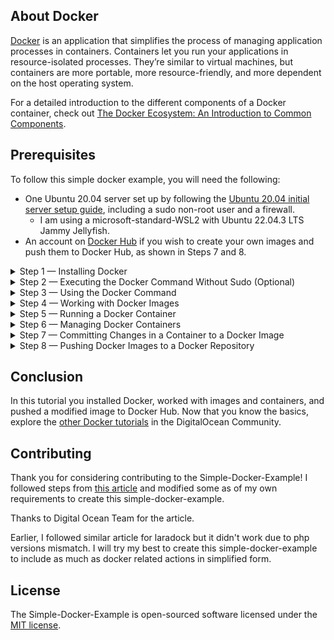 ## About Docker

[Docker](https://www.docker.com/) is an application that simplifies the process of managing application processes in containers. Containers let you run your applications in resource-isolated processes. They’re similar to virtual machines, but containers are more portable, more resource-friendly, and more dependent on the host operating system.

For a detailed introduction to the different components of a Docker container, check out [The Docker Ecosystem: An Introduction to Common Components](https://www.digitalocean.com/community/tutorials/the-docker-ecosystem-an-introduction-to-common-components).

## Prerequisites
To follow this simple docker example, you will need the following:

- One Ubuntu 20.04 server set up by following the [Ubuntu 20.04 initial server setup guide](https://www.digitalocean.com/community/tutorials/initial-server-setup-with-ubuntu-20-04), including a sudo non-root user and a firewall.
  - I am using a microsoft-standard-WSL2 with Ubuntu 22.04.3 LTS Jammy Jellyfish.
- An account on [Docker Hub](https://hub.docker.com/) if you wish to create your own images and push them to Docker Hub, as shown in Steps 7 and 8.
<details>
<summary>Step 1 — Installing Docker</summary>

## Step 1 — Installing Docker


The Docker installation package available in the official Ubuntu repository may not be the latest version. To ensure we get the latest version, we’ll install Docker from the official Docker repository. To do that, we’ll add a new package source, add the GPG key from Docker to ensure the downloads are valid, and then install the package.

First, update your existing list of packages:
```
$ sudo apt update
```

Next, install a few prerequisite packages which let ```apt``` use packages over HTTPS:

```
$ sudo apt install apt-transport-https ca-certificates curl software-properties-common
```

Then add the GPG key for the official Docker repository to your system:
```
$ curl -fsSL https://download.docker.com/linux/ubuntu/gpg | sudo apt-key add -
```

Add the Docker repository to APT sources:
```
$ sudo add-apt-repository "deb [arch=amd64] https://download.docker.com/linux/ubuntu focal stable"
```

This will also update our package database with the Docker packages from the newly added repo.

Make sure you are about to install from the Docker repo instead of the default Ubuntu repo:
```
$ apt-cache policy docker-ce
```

You’ll see output like this, although the version number for Docker may be different:
```
Output of apt-cache policy docker-ce
docker-ce:
  Installed: (none)
  Candidate: 5:19.03.9~3-0~ubuntu-focal
  Version table:
     5:19.03.9~3-0~ubuntu-focal 500
        500 https://download.docker.com/linux/ubuntu focal/stable amd64 Packages
```
Notice that ```docker-ce``` is not installed, but the candidate for installation is from the Docker repository for Ubuntu 20.04 (```focal```).

Finally, install Docker:
```
$ sudo apt install docker-ce
```
Docker should now be installed, the daemon started, and the process enabled to start on boot. Check that it’s running:
```
sudo systemctl status docker
```
The output should be similar to the following, showing that the service is active and running:

```
Output
o docker.service - Docker Application Container Engine
     Loaded: loaded (/lib/systemd/system/docker.service; enabled; vendor preset: enabled)
     Active: active (running) since Tue 2020-05-19 17:00:41 UTC; 17s ago
TriggeredBy: o docker.socket
       Docs: https://docs.docker.com
   Main PID: 24321 (dockerd)
      Tasks: 8
     Memory: 46.4M
     CGroup: /system.slice/docker.service
             └─24321 /usr/bin/dockerd -H fd:// --containerd=/run/containerd/containerd.sock
```
Installing Docker now gives you not just the Docker service (daemon) but also the ```docker``` command line utility, or the Docker client. We’ll explore how to use the ```docker``` command later.

</details>

<details>
<summary>Step 2 — Executing the Docker Command Without Sudo (Optional)</summary>  
  
  ## Step 2 — Executing the Docker Command Without Sudo (Optional) 
  
  By default, the ```docker``` command can only be run the **root** user or by a user in the **docker** group, which is automatically created during Docker’s installation process. If you attempt to run the ```docker``` command without prefixing it with ```sudo``` or without being in the **docker** group, you’ll get an output like this:
  ```
Output
docker: Cannot connect to the Docker daemon. Is the docker daemon running on this host?.
See 'docker run --help'.
```
If you want to avoid typing ```sudo``` whenever you run the ```docker``` command, add your username to the **docker** group:
```
$ sudo usermod -aG docker ${USER}
```
To apply the new group membership, log out of the server and back in, or type the following:

```
$ su - ${USER}
```
You will be prompted to enter your user’s password to continue.

Confirm that your user is now added to the **docker** group by typing:
```
$ groups
```
```
Output
sammy sudo docker
```

If you need to add a user to the **docker** group that you’re not logged in as, declare that username explicitly using:
```
$ sudo usermod -aG docker username
```

The rest of this article assumes you are running the ```docker``` command as a user in the **docker** group. If you choose not to, please prepend the commands with ```sudo```.

Let’s explore the ```docker``` command next.
</details>

<details>
<summary>Step 3 — Using the Docker Command</summary>

  ## Step 3 — Using the Docker Command

  Using ```docker``` consists of passing it a chain of options and commands followed by arguments. The syntax takes this form:

```
$ docker [option] [command] [arguments]
```
To view all available subcommands, type:
```
$ docker
```
As of Docker 19, the complete list of available subcommands includes:

```
Output
  attach      Attach local standard input, output, and error streams to a running container
  build       Build an image from a Dockerfile
  commit      Create a new image from a container's changes
  cp          Copy files/folders between a container and the local filesystem
  create      Create a new container
  diff        Inspect changes to files or directories on a container's filesystem
  events      Get real time events from the server
  exec        Run a command in a running container
  export      Export a container's filesystem as a tar archive
  history     Show the history of an image
  images      List images
  import      Import the contents from a tarball to create a filesystem image
  info        Display system-wide information
  inspect     Return low-level information on Docker objects
  kill        Kill one or more running containers
  load        Load an image from a tar archive or STDIN
  login       Log in to a Docker registry
  logout      Log out from a Docker registry
  logs        Fetch the logs of a container
  pause       Pause all processes within one or more containers
  port        List port mappings or a specific mapping for the container
  ps          List containers
  pull        Pull an image or a repository from a registry
  push        Push an image or a repository to a registry
  rename      Rename a container
  restart     Restart one or more containers
  rm          Remove one or more containers
  rmi         Remove one or more images
  run         Run a command in a new container
  save        Save one or more images to a tar archive (streamed to STDOUT by default)
  search      Search the Docker Hub for images
  start       Start one or more stopped containers
  stats       Display a live stream of container(s) resource usage statistics
  stop        Stop one or more running containers
  tag         Create a tag TARGET_IMAGE that refers to SOURCE_IMAGE
  top         Display the running processes of a container
  unpause     Unpause all processes within one or more containers
  update      Update configuration of one or more containers
  version     Show the Docker version information
  wait        Block until one or more containers stop, then print their exit codes
```

To view the options available to a specific command, type:

```
$ docker docker-subcommand --help
```

To view system-wide information about Docker, use:
```
$ docker info
```

Let’s explore some of these commands. We’ll start by working with images.
Remember this is just ```docker``` we will cover ```docker-compose``` in different repo


</details>

<details>
  <summary>Step 4 — Working with Docker Images</summary>

  ## Step 4 — Working with Docker Images

Docker containers are built from Docker images. By default, Docker pulls these images from [Docker Hub](https://hub.docker.com/), a Docker registry managed by Docker, the company behind the Docker project. Anyone can host their Docker images on Docker Hub, so most applications and Linux distributions you’ll need will have images hosted there.

To check whether you can access and download images from Docker Hub, type:
```
$ docker run hello-world
```
The output will indicate that Docker in working correctly:
```
Output
Unable to find image 'hello-world:latest' locally
latest: Pulling from library/hello-world
0e03bdcc26d7: Pull complete
Digest: sha256:6a65f928fb91fcfbc963f7aa6d57c8eeb426ad9a20c7ee045538ef34847f44f1
Status: Downloaded newer image for hello-world:latest

Hello from Docker!
This message shows that your installation appears to be working correctly.

...
```

Docker was initially unable to find the ```hello-world``` image locally, so it downloaded the image from Docker Hub, which is the default repository. Once the image downloaded, Docker created a container from the image and the application within the container executed, displaying the message.

You can search for images available on Docker Hub by using the ```docker``` command with the ```search``` subcommand. For example, to search for the Ubuntu image, type:
```
$ docker search ubuntu
```

The script will crawl Docker Hub and return a listing of all images whose name match the search string. In this case, the output will be similar to this:
```
Output
NAME                                                      DESCRIPTION                                     STARS               OFFICIAL            AUTOMATED
ubuntu                                                    Ubuntu is a Debian-based Linux operating sys…   10908               [OK]
dorowu/ubuntu-desktop-lxde-vnc                            Docker image to provide HTML5 VNC interface …   428                                     [OK]
rastasheep/ubuntu-sshd                                    Dockerized SSH service, built on top of offi…   244                                     [OK]
consol/ubuntu-xfce-vnc                                    Ubuntu container with "headless" VNC session…   218                                     [OK]
ubuntu-upstart                                            Upstart is an event-based replacement for th…   108                 [OK]
ansible/ubuntu14.04-ansible                               Ubuntu 14.04 LTS with
...
```

In the **OFFICIAL** column, **OK** indicates an image built and supported by the company behind the project. Once you’ve identified the image that you would like to use, you can download it to your computer using the ```pull``` subcommand.

Execute the following command to download the official ```ubuntu``` image to your computer:
```
$ docker pull ubuntu
```

You’ll see the following output:
```
Output
Using default tag: latest
latest: Pulling from library/ubuntu
d51af753c3d3: Pull complete
fc878cd0a91c: Pull complete
6154df8ff988: Pull complete
fee5db0ff82f: Pull complete
Digest: sha256:747d2dbbaaee995098c9792d99bd333c6783ce56150d1b11e333bbceed5c54d7
Status: Downloaded newer image for ubuntu:latest
docker.io/library/ubuntu:latest
```
I did this

```
$ docker pull qwerty199369/nginx-php-mysql-redis:1.1.4
```
And you will see the output as:
```
1.1.4: Pulling from qwerty199369/nginx-php-mysql-redis
594cf71eb8ba: Pull complete
3b5244e3179b: Pull complete
37a19d5c10ab: Pull complete
d9e6649d6df2: Pull complete
2b401702069a: Pull complete
4f4fb700ef54: Pull complete
eae027dcdc0e: Pull complete
9f92b353dafc: Pull complete
31e4a09cb0b7: Pull complete
b2ac253feffe: Pull complete
d24eba9c955c: Pull complete
3c6456288dd3: Pull complete
3d6019e95f0b: Pull complete
5d9231d87964: Pull complete
969034f82c57: Pull complete
0f92df7564fd: Pull complete
cda147eae49f: Pull complete
7b8428dc5b68: Pull complete
Digest: sha256:b08c5cf201bd708a599b1c686a9114c0231b759cb77bae873448a3acd34aeb13
Status: Downloaded newer image for qwerty199369/nginx-php-mysql-redis:1.1.4
docker.io/qwerty199369/nginx-php-mysql-redis:1.1.4
```
After an image has been downloaded, you can then run a container using the downloaded image with the ```run``` subcommand. As you saw with the ```hello-world``` example, if an image has not been downloaded when ```docker``` is executed with the ```run``` subcommand, the Docker client will first download the image, then run a container using it.

To see the images that have been downloaded to your computer, type:
```
$ docker images
```

The output will look similar to the following:
```
Output
REPOSITORY          TAG                 IMAGE ID            CREATED             SIZE
ubuntu              latest              1d622ef86b13        3 weeks ago         73.9MB
hello-world         latest              bf756fb1ae65        4 months ago        13.3kB
```
This will show if you followed my lines
```
qwerty199369/nginx-php-mysql-redis   1.1.4     099d247497ad   6 years ago     3.01GB
```

As you’ll see later in this tutorial, images that you use to run containers can be modified and used to generate new images, which may then be uploaded (_pushed_ is the technical term) to Docker Hub or other Docker registries.

Let’s look at how to run containers in more detail.

</details>

<details>
  <summary>Step 5 — Running a Docker Container</summary>

  ## Step 5 — Running a Docker Container

The ```hello-world``` container you ran in the previous step is an example of a container that runs and exits after emitting a test message. Containers can be much more useful than that, and they can be interactive. After all, they are similar to virtual machines, only more resource-friendly.

As an example, let’s run a container using the latest image of Ubuntu. The combination of the **-i** and **-t** switches gives you interactive shell access into the container:
```
$ docker run -it ubuntu
```

Your command prompt should change to reflect the fact that you’re now working inside the container and should take this form:
```
Output
root@d9b100f2f636:/#
```

For me, it was
```
$ docker run -it 099d247497ad
```

It took sometime to get some output, but here what I got:
```
docker run -it 099d247497ad

Starting MySQL (Percona Server)
.. 

```
So, I cancelled, and followed the ubuntu one as provided. Will try with own image later.

**Lets delete the 3GB image**

```
$ docker rmi 099d247497ad
Error response from daemon: conflict: unable to delete 099d247497ad (must be forced) - image is being used by stopped container a3a7bbd10bbe

$ docker rm -f a3a7bbd10bbe
a3a7bbd10bbe

$ docker rmi 099d247497ad
Untagged: qwerty199369/nginx-php-mysql-redis:1.1.4
Untagged: qwerty199369/nginx-php-mysql-redis@sha256:b08c5cf201bd708a599b1c686a9114c0231b759cb77bae873448a3acd34aeb13
Deleted: sha256:099d247497ad070904c7c21c3007a1652913be2d6885355f7289f9672f073306
Deleted: sha256:e084d6ecc305623de5c84aae46c4d649bfcc29ea4b1811ea88e0f073b83cf78c
Deleted: sha256:9b83a539f429f713aeb0a435baf009d1cc7693d0cfc2a95413acbda8e310f8dc
Deleted: sha256:ad0c09116cafbd42eb65339f07c9814d4acd66e73f4bf35a0a84f305ad31ba01
Deleted: sha256:5334d385f7b947ca7a7974788a49dc70e6346b60d8a8e9572e63bf508b94b8de
Deleted: sha256:86f01108df168ab5cc09e6851debb3c8b71acfe7e9dbe238d445d5848ed5fd6b
Deleted: sha256:f006367e453579872a1589068819efa3f0a673726d5ffc9fb440f34dde73da59
Deleted: sha256:9a96a498fc3d8e19c02ec0916d32653aef958b01e9afed42886448fd37ab1aa7
Deleted: sha256:3df362b96781fe6cb6bf36844ce58e22d22c7b21638f99fa9bdb5307006c890d
Deleted: sha256:33838cc1ea6cbebafd26b863028fd86c301ba1b206a6befc22aa0944e013368f
Deleted: sha256:00194d20792bccae2d524457ff7063455d8f5f2c406342a2f5f4a473c1c67def
Deleted: sha256:e1d74c74d4cf7ca6afc43bf90adfca1211119c3ce28b6d3a2356f60386c4b87d
Deleted: sha256:6f93dc6efe7c0399da9527dc3fafb95a55c36ebc6fc0d02b41e97cd0f0be7b5b
Deleted: sha256:08f29b3d2fa8865a3a64b7d0a29eca8fbc07a2ffdf451ef81e02a919848c8604
Deleted: sha256:8bbc3b474e1322b8c38c0888c1f5a7272c1f93712495e929a5bc1e4302a6ddce
Deleted: sha256:6c051a29e1326241964ebd30dada3f4dadd26ae1c4fb122a708655d116b9ceac
Deleted: sha256:fe33d1f36efd1d7965e94f28f69f89834293a985069027e72d7aaf47ef757662
Deleted: sha256:e49c10d52a57d0cdd0b056ab1466948f6098fd73cba650a222c8be6456974208
Deleted: sha256:733fd966395da1d275e0c6d38736decc590c90e65134f20e0117e72171484947
Deleted: sha256:ef5b99eed7c2ed19ef39f72ac19bb66e16ed6c0868053daae60306a73858fbd4
Deleted: sha256:257e51479af1e9d2e0c9b958e68f6b992329904df24d81efa191cef515a9bf8b
Deleted: sha256:6e1d2d371500e2fe6df75f5755d0b9f2a3b69a42fe88100d514212bbba7ad23f
Deleted: sha256:afa9e7a5e3f3b006942d128c562a3273947c7ab50cdac33fea7213890072a5b6
Deleted: sha256:2df9b8def18a090592bf1cbd1079e1ac2274435c53f027ee5ce0a8faaa5d6d4b
```


Note the container id in the command prompt. In this example, it is ```d9b100f2f636```. You’ll need that container ID later to identify the container when you want to remove it.

Now you can run any command inside the container. For example, let’s update the package database inside the container. You don’t need to prefix any command with ```sudo```, because you’re operating inside the container as the **root** user:

```
root@d9b100f2f636:/# apt update
```

Then install any application in it. Let’s install Node.js:
```
root@d9b100f2f636:/# apt install nodejs
```
This installs Node.js in the container from the official Ubuntu repository. When the installation finishes, verify that Node.js is installed:
```
root@d9b100f2f636:/# node -v
```
You’ll see the version number displayed in your terminal:
```
Output
v10.19.0
```
Any changes you make inside the container only apply to that container.

To exit the container, type ```exit``` at the prompt.

Let’s look at managing the containers on our system next.
</details>


<details>
  <summary>Step 6 — Managing Docker Containers</summary>

  ## Step 6 — Managing Docker Containers

After using Docker for a while, you’ll have many active (running) and inactive containers on your computer. To view the **active ones**, use:
```
$ docker ps
```
You will see output similar to the following:
```
Output
CONTAINER ID        IMAGE               COMMAND             CREATED
```
In this tutorial, you started two containers; one from the ```hello-world``` image and another from the ubuntu image. Both containers are no longer running, but they still exist on your system.

To view all containers — active and inactive, run ```docker ps``` with the ```-a``` switch:
```
$ docker ps -a
```
You’ll see output similar to this:
```
1c08a7a0d0e4        ubuntu              "/bin/bash"         2 minutes ago       Exited (0) 8 seconds ago                       quizzical_mcnulty
a707221a5f6c        hello-world         "/hello"            6 minutes ago       Exited (0) 6 minutes ago                       youthful_curie
```
To view the latest container you created, pass it the ```-l``` switch:
```
$ docker ps -l

CONTAINER ID        IMAGE               COMMAND             CREATED             STATUS                      PORTS               NAMES
1c08a7a0d0e4        ubuntu              "/bin/bash"         2 minutes ago       Exited (0) 40 seconds ago                       quizzical_mcnulty
```
To start a stopped container, use ```docker start```, followed by the container ID or the container’s name. Let’s start the Ubuntu-based container with the ID of ```1c08a7a0d0e4```:
```
$ docker start 1c08a7a0d0e4
```
The container will start, and you can use ```docker ps``` to see its status:
```
Output
CONTAINER ID        IMAGE               COMMAND             CREATED             STATUS              PORTS               NAMES
1c08a7a0d0e4        ubuntu              "/bin/bash"         3 minutes ago       Up 5 seconds                            quizzical_mcnulty
```
To stop a running container, use ```docker stop```, followed by the container ID or name. This time, we’ll use the name that Docker assigned the container, which is ```quizzical_mcnulty```:
```
$ docker stop quizzical_mcnulty
```
Once you’ve decided you no longer need a container anymore, remove it with the ```docker rm``` command, again using either the container ID or the name. Use the ```docker ps -a``` command to find the container ID or name for the container associated with the ```hello-world``` image and remove it.
```
$ docker rm youthful_curie
```
You can start a new container and give it a name using the ```--name``` switch. You can also use the --rm switch to create a container that removes itself when it’s stopped. See the ```docker run help``` command for more information on these options and others.

Containers can be turned into images which you can use to build new containers. Let’s look at how that works.

</details>
<details>
  <summary>Step 7 — Committing Changes in a Container to a Docker Image</summary>

  ## Step 7 — Committing Changes in a Container to a Docker Image

  When you start up a Docker image, you can create, modify, and delete files just like you can with a virtual machine. The changes that you make will only apply to that container. You can start and stop it, but once you destroy it with the ```docker rm``` command, the changes will be lost for good.

This section shows you how to save the state of a container as a new Docker image.

After installing Node.js inside the Ubuntu container, you now have a container running off an image, but the container is different from the image you used to create it. But you might want to reuse this Node.js container as the basis for new images later.

Then commit the changes to a new Docker image instance using the following command.
```
$ docker commit -m "What you did to the image" -a "Author Name" container_id repository/new_image_name
```
The **-m** switch is for the commit message that helps you and others know what changes you made, while **-a** is used to specify the author. The ```container_id``` is the one you noted earlier in the tutorial when you started the interactive Docker session. Unless you created additional repositories on Docker Hub, the ```repository``` is usually your Docker Hub username.

For example, for the user **sammy**, with the container ID of ```d9b100f2f636```, the command would be:
```
$ docker commit -m "added Node.js" -a "sammy" d9b100f2f636 sammy/ubuntu-nodejs
```
When you _commit_ an image, the new image is saved locally on your computer. Later in this tutorial, you’ll learn how to push an image to a Docker registry like Docker Hub so others can access it.

Listing the Docker images again will show the new image, as well as the old one that it was derived from:
```
$ docker images
```
You’ll see output like this:
```
Output
REPOSITORY               TAG                 IMAGE ID            CREATED             SIZE
sammy/ubuntu-nodejs   latest              7c1f35226ca6        7 seconds ago       179MB
...
```

In this example, ```ubuntu-nodejs``` is the new image, which was derived from the existing ```ubuntu``` image from Docker Hub. The size difference reflects the changes that were made. And in this example, the change was that NodeJS was installed. So next time you need to run a container using Ubuntu with NodeJS pre-installed, you can just use the new image.

You can also build Images from a ```Dockerfile```, which lets you automate the installation of software in a new image. However, that’s outside the scope of this tutorial.

Now let’s share the new image with others so they can create containers from it.

</details>

<details>
  <summary>Step 8 — Pushing Docker Images to a Docker Repository</summary>

  ## Step 8 — Pushing Docker Images to a Docker Repository

  The next logical step after creating a new image from an existing image is to share it with a select few of your friends, the whole world on Docker Hub, or other Docker registry that you have access to. To push an image to Docker Hub or any other Docker registry, you must have an account there.

This section shows you how to push a Docker image to Docker Hub. To learn how to create your own private Docker registry, check out [How To Set Up a Private Docker Registry on Ubuntu 18.04](https://www.digitalocean.com/community/tutorials/how-to-set-up-a-private-docker-registry-on-ubuntu-18-04).

To push your image, first log into Docker Hub.
```
$ docker login -u docker-registry-username
```
You’ll be prompted to authenticate using your Docker Hub password. If you specified the correct password, authentication should succeed.

```
Note: If your Docker registry username is different from the local username you used to create the image, you will have to tag your image with your registry username. For the example given in the last step, you would type:

$ docker tag sammy/ubuntu-nodejs docker-registry-username/ubuntu-nodejs

```

Then you may push your own image using:
```
$ docker push docker-registry-username/docker-image-name
```

To push the ```ubuntu-nodejs``` image to the **sammy** repository, the command would be:
```
$ docker push sammy/ubuntu-nodejs
```

The process may take some time to complete as it uploads the images, but when completed, the output will look like this:

```
Output
The push refers to a repository [docker.io/sammy/ubuntu-nodejs]
e3fbbfb44187: Pushed
5f70bf18a086: Pushed
a3b5c80a4eba: Pushed
7f18b442972b: Pushed
3ce512daaf78: Pushed
7aae4540b42d: Pushed

...
```

After pushing an image to a registry, it should be listed on your account’s dashboard, like that show in the image below.

![image](https://github.com/drivenbydesire/simple-docker-example/assets/9294879/805a7184-d4ec-45f9-897f-137493b53e0c)


If a push attempt results in an error of this sort, then you likely did not log in:

```
Output
The push refers to a repository [docker.io/sammy/ubuntu-nodejs]
e3fbbfb44187: Preparing
5f70bf18a086: Preparing
a3b5c80a4eba: Preparing
7f18b442972b: Preparing
3ce512daaf78: Preparing
7aae4540b42d: Waiting
unauthorized: authentication required
```

Log in with ```docker login``` and repeat the push attempt. Then verify that it exists on your Docker Hub repository page.

You can now use ```docker pull sammy/ubuntu-nodejs``` to pull the image to a new machine and use it to run a new container.
</details>

## Conclusion

In this tutorial you installed Docker, worked with images and containers, and pushed a modified image to Docker Hub. Now that you know the basics, explore the [other Docker tutorials](https://www.digitalocean.com/community/tags/docker?type=tutorials) in the DigitalOcean Community.


## Contributing

Thank you for considering contributing to the Simple-Docker-Example! I followed steps from [this article](https://www.digitalocean.com/community/tutorials/how-to-install-and-use-docker-on-ubuntu-20-04) and modified some as of my own requirements to create this simple-docker-example.

Thanks to Digital Ocean Team for the article.

Earlier, I followed similar article for laradock but it didn't work due to php versions mismatch.
I will try my best to create this simple-docker-example to include as much as docker related actions in simplified form.

## License

The Simple-Docker-Example is open-sourced software licensed under the [MIT license](https://opensource.org/licenses/MIT).
